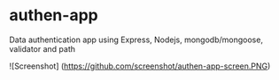 # authen-app

Data authentication app using Express, Nodejs, mongodb/mongoose, validator and path

![Screenshot] (https://github.com/screenshot/authen-app-screen.PNG)
